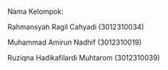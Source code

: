 Nama Kelompok:

Rahmansyah Ragil Cahyadi (3012310034)

Muhammad Amirun Nadhif (3012310019)

Ruziqna Hadikafilardi Muhtarom (3012310039)